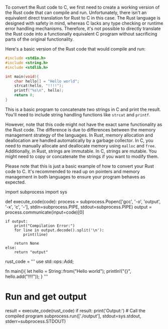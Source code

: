To convert the Rust code to C, we first need to create a working version of the Rust code that can compile and run. Unfortunately, there isn't an equivalent direct translation for Rust to C in this case. The Rust language is designed with safety in mind, whereas C lacks any type checking or runtime error handling mechanisms. Therefore, it's not possible to directly translate the Rust code into a functionally equivalent C program without sacrificing parts of the original functionality.

Here's a basic version of the Rust code that would compile and run:
```c
#include <stdio.h>
#include <string.h>
#include <stdlib.h>

int main(void){
    char hello[] = "Hello world";
    strcat(hello, "!!!!");
    printf("%s\n", hello);
    return 0;
}
```

This is a basic program to concatenate two strings in C and print the result. You'll need to include string handling functions like `strcat` and `printf`. 

However, note that this code might not have the exact same functionality as the Rust code. The difference is due to differences between the memory management strategy of the languages. In Rust, memory allocation and deallocation are handled automatically by a garbage collector. In C, you need to manually allocate and deallocate memory using `malloc` and `free`. Additionally, in Rust, strings are immutable. In C, strings are mutable. You might need to copy or concatenate the strings if you want to modify them.

Please note that this is just a basic example of how to convert your Rust code to C. It's recommended to read up on pointers and memory management in both languages to ensure your program behaves as expected.

import subprocess
import sys

def execute_code(code):
    process = subprocess.Popen(['gcc', '-o', 'output', '-x', 'c', '-'], stdin=subprocess.PIPE, stdout=subprocess.PIPE)
    output = process.communicate(input=code)[0]

    if output:
        print("Compilation Error:")
        for line in output.decode().split('\n'):
            print(line)

        return None
    else:
        return "output"

rust_code = '''
use std::ops::Add;

fn main(){
    let hello  = String::from("Hello world");
    println!("{}", hello.add("!!!!"));
}
'''

# Run and get output
result = execute_code(rust_code)
if result:
    print('Output:')
    # Call the compiled program
    subprocess.run(['./output'], stdout=sys.stdout, stderr=subprocess.STDOUT)
